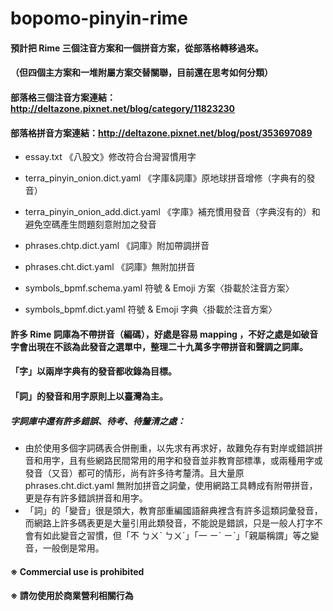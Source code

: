 # bopomo-pinyin-rime
#### 預計把 Rime 三個注音方案和一個拼音方案，從部落格轉移過來。
#### （但四個主方案和一堆附屬方案交替關聯，目前還在思考如何分類）
#### 部落格三個注音方案連結：http://deltazone.pixnet.net/blog/category/11823230
#### 部落格拼音方案連結：http://deltazone.pixnet.net/blog/post/353697089

- essay.txt 《八股文》修改符合台灣習慣用字

- terra_pinyin_onion.dict.yaml 《字庫&詞庫》原地球拼音增修（字典有的發音）
- terra_pinyin_onion_add.dict.yaml 《字庫》補充慣用發音（字典沒有的）和避免空碼產生問題刻意附加之發音
- phrases.chtp.dict.yaml 《詞庫》附加帶調拼音
- phrases.cht.dict.yaml 《詞庫》無附加拼音

- symbols_bpmf.schema.yaml  符號 & Emoji 方案〈掛載於注音方案〉
- symbols_bpmf.dict.yaml  符號 & Emoji 字典〈掛載於注音方案〉

#### 許多 Rime 詞庫為不帶拼音（編碼），好處是容易 mapping ，不好之處是如破音字會出現在不該為此發音之選單中，整理二十九萬多字帶拼音和聲調之詞庫。

#### 「字」以兩岸字典有的發音都收錄為目標。
#### 「詞」的發音和用字原則上以臺灣為主。
##### 字詞庫中還有許多錯誤、待考、待釐清之處：
- 由於使用多個字詞碼表合併刪重，以先求有再求好，故難免存有對岸或錯誤拼音和用字，且有些網路民間常用的用字和發音並非教育部標準，或兩種用字或發音（又音）都可的情形，尚有許多待考釐清。且大量原 phrases.cht.dict.yaml 無附加拼音之詞彙，使用網路工具轉成有附帶拼音，更是存有許多錯誤拼音和用字。
- 「詞」的「變音」很是頭大，教育部重編國語辭典裡含有許多這類詞彙發音，而網路上許多碼表更是大量引用此類發音，不能說是錯誤，只是一般人打字不會有如此變音之習慣，但「不 ㄅㄨˋ ㄅㄨˊ」「一 ㄧˊ ㄧˋ」「親屬稱謂」等之變音，一般倒是常用。

#### ※ Commercial use is prohibited
#### ※ 請勿使用於商業營利相關行為
